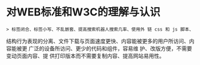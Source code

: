 # 对WEB标准和W3C的理解与认识
	> 标签闭合、标签小写、不乱嵌套、提高搜索机器人搜索几率、使用外 链 css 和 js 脚本、
结构行为表现的分离、文件下载与页面速度更快、内容能被更多的用户所访问、内容能被更
广泛的设备所访问、更少的代码和组件，容易维 护、改版方便，不需要变动页面内容、提
供打印版本而不需要复制内容、提高网站易用性。

#